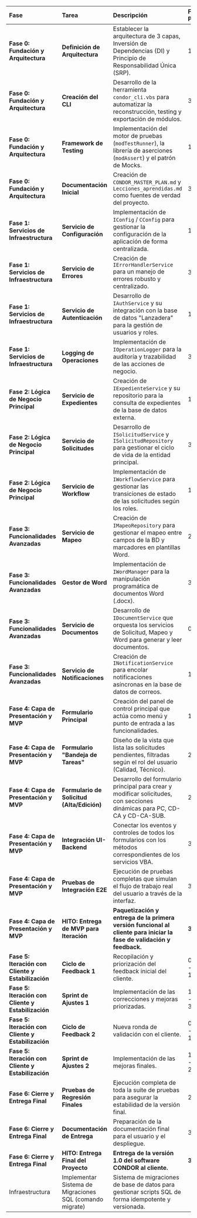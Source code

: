 | Fase                                                       | Tarea                                             | Descripción                                                                                                                   | Fecha Prevista          | Fecha Realizada |
| :--------------------------------------------------------- | :------------------------------------------------ | :----------------------------------------------------------------------------------------------------------------------------- | :---------------------- | :-------------- |
| **Fase 0: Fundación y Arquitectura**                | **Definición de Arquitectura**             | Establecer la arquitectura de 3 capas, Inversión de Dependencias (DI) y Principio de Responsabilidad Única (SRP).            | 15/04/2025              | 12/04/2025      |
| **Fase 0: Fundación y Arquitectura**                | **Creación del CLI**                       | Desarrollo de la herramienta `condor_cli.vbs` para automatizar la reconstrucción, testing y exportación de módulos.       | 30/04/2025              | 28/04/2025      |
| **Fase 0: Fundación y Arquitectura**                | **Framework de Testing**                    | Implementación del motor de pruebas (`modTestRunner`), la librería de aserciones (`modAssert`) y el patrón de Mocks.    | 15/05/2025              | 17/05/2025      |
| **Fase 0: Fundación y Arquitectura**                | **Documentación Inicial**                  | Creación de `CONDOR_MASTER_PLAN.md` y `Lecciones_aprendidas.md` como fuentes de verdad del proyecto.                      | 31/05/2025              | 29/05/2025      |
| **Fase 1: Servicios de Infraestructura**             | **Servicio de Configuración**              | Implementación de `IConfig` / `CConfig` para gestionar la configuración de la aplicación de forma centralizada.         | 15/06/2025              | 14/06/2025      |
| **Fase 1: Servicios de Infraestructura**             | **Servicio de Errores**                     | Creación de `IErrorHandlerService` para un manejo de errores robusto y centralizado.                                        | 30/06/2025              | 28/06/2025      |
| **Fase 1: Servicios de Infraestructura**             | **Servicio de Autenticación**              | Desarrollo de `IAuthService` y su integración con la base de datos "Lanzadera" para la gestión de usuarios y roles.        | 15/07/2025              | 16/07/2025      |
| **Fase 1: Servicios de Infraestructura**             | **Logging de Operaciones**                  | Implementación de `IOperationLogger` para la auditoría y trazabilidad de las acciones de negocio.                          | 31/07/2025              | 30/07/2025      |
| **Fase 2: Lógica de Negocio Principal**             | **Servicio de Expedientes**                 | Creación de `IExpedienteService` y su repositorio para la consulta de expedientes de la base de datos externa.              | 15/08/2025              | 15/08/2025      |
| **Fase 2: Lógica de Negocio Principal**             | **Servicio de Solicitudes**                 | Desarrollo de `ISolicitudService` y `ISolicitudRepository` para gestionar el ciclo de vida de la entidad principal.        | 31/08/2025              | 02/09/2025      |
| **Fase 2: Lógica de Negocio Principal**             | **Servicio de Workflow**                    | Implementación de `IWorkflowService` para gestionar las transiciones de estado de las solicitudes según los roles.         | 15/09/2025              |                 |
| **Fase 3: Funcionalidades Avanzadas**                | **Servicio de Mapeo**                       | Creación de `IMapeoRepository` para gestionar el mapeo entre campos de la BD y marcadores en plantillas Word.               | 22/09/2025              |                 |
| **Fase 3: Funcionalidades Avanzadas**                | **Gestor de Word**                          | Implementación de `IWordManager` para la manipulación programática de documentos Word (.docx).                            | 30/09/2025              |                 |
| **Fase 3: Funcionalidades Avanzadas**                | **Servicio de Documentos**                  | Desarrollo de `IDocumentService` que orquesta los servicios de Solicitud, Mapeo y Word para generar y leer documentos.       | 06/10/2025              |                 |
| **Fase 3: Funcionalidades Avanzadas**                | **Servicio de Notificaciones**              | Creación de `INotificationService` para encolar notificaciones asíncronas en la base de datos de correos.                  | 10/10/2025              |                 |
| **Fase 4: Capa de Presentación y MVP**              | **Formulario Principal**                    | Creación del panel de control principal que actúa como menú y punto de entrada a las funcionalidades.                       | 15/10/2025              |                 |
| **Fase 4: Capa de Presentación y MVP**              | **Formulario "Bandeja de Tareas"**          | Diseño de la vista que lista las solicitudes pendientes, filtradas según el rol del usuario (Calidad, Técnico).             | 20/10/2025              |                 |
| **Fase 4: Capa de Presentación y MVP**              | **Formulario de Solicitud (Alta/Edición)** | Desarrollo del formulario principal para crear y modificar solicitudes, con secciones dinámicas para PC, CD-CA y CD-CA-SUB.   | 27/10/2025              |                 |
| **Fase 4: Capa de Presentación y MVP**              | **Integración UI-Backend**                 | Conectar los eventos y controles de todos los formularios con los métodos correspondientes de los servicios VBA.              | 30/10/2025              |                 |
| **Fase 4: Capa de Presentación y MVP**              | **Pruebas de Integración E2E**             | Ejecución de pruebas completas que simulan el flujo de trabajo real del usuario a través de la interfaz.                     | 31/10/2025              |                 |
| **Fase 4: Capa de Presentación y MVP**              | **HITO: Entrega de MVP para Iteración**    | **Paquetización y entrega de la primera versión funcional al cliente para iniciar la fase de validación y feedback.** | **31/10/2025**    |                 |
| **Fase 5: Iteración con Cliente y Estabilización** | **Ciclo de Feedback 1**                     | Recopilación y priorización del feedback inicial del cliente.                                                                | 01/11/2025 - 15/11/2025 |                 |
| **Fase 5: Iteración con Cliente y Estabilización** | **Sprint de Ajustes 1**                     | Implementación de las correcciones y mejoras priorizadas.                                                                     | 16/11/2025 - 30/11/2025 |                 |
| **Fase 5: Iteración con Cliente y Estabilización** | **Ciclo de Feedback 2**                     | Nueva ronda de validación con el cliente.                                                                                     | 01/12/2025 - 10/12/2025 |                 |
| **Fase 5: Iteración con Cliente y Estabilización** | **Sprint de Ajustes 2**                     | Implementación de las mejoras finales.                                                                                        | 11/12/2025 - 22/12/2025 |                 |
| **Fase 6: Cierre y Entrega Final**                   | **Pruebas de Regresión Finales**           | Ejecución completa de toda la suite de pruebas para asegurar la estabilidad de la versión final.                             | 29/12/2025              |                 |
| **Fase 6: Cierre y Entrega Final**                   | **Documentación de Entrega**               | Preparación de la documentación final para el usuario y el despliegue.                                                       | 30/12/2025              |                 |
| **Fase 6: Cierre y Entrega Final**                   | **HITO: Entrega Final del Proyecto**        | **Entrega de la versión 1.0 del software CONDOR al cliente.**                                                           | **31/12/2025**    |                 |
| Infraestructura                                       | Implementar Sistema de Migraciones SQL (comando migrate) | Sistema de migraciones de base de datos para gestionar scripts SQL de forma idempotente y versionada.                    |                     | 15/01/2025      |
